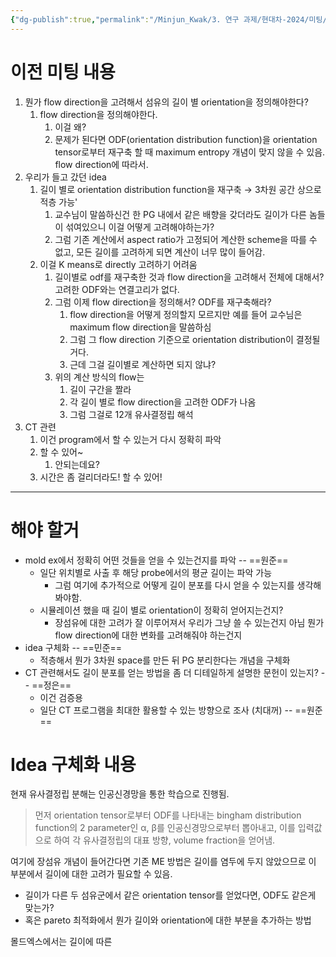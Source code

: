 ```yaml
---
{"dg-publish":true,"permalink":"/Minjun_Kwak/3. 연구 과제/현대차-2024/미팅/241105 미팅/"}
---
```



# 이전 미팅 내용
1. 뭔가 flow direction을 고려해서 섬유의 길이 별 orientation을 정의해야한다?
	1. flow direction을 정의해야한다.
		1. 이걸 왜?
		2. 문제가 된다면 ODF(orientation distribution function)을 orientation tensor로부터 재구축 할 때 maximum entropy 개념이 맞지 않을 수 있음. flow direction에 따라서. 
2. 우리가 들고 갔던 idea
	1. 길이 별로 orientation distribution function을 재구축 → 3차원 공간 상으로 적층 가능'
		1. 교수님이 말씀하신건 한 PG 내에서 같은 배향을 갖더라도 길이가 다른 놈들이 섞여있으니 이걸 어떻게 고려해야하는가?
		2. 그럼 기존 계산에서 aspect ratio가 고정되어 계산한 scheme을 따를 수 없고, 모든 길이를 고려하게 되면 계산이 너무 많이 들어감.
	2. 이걸 K means로 directly 고려하기 어려움
		1. 길이별로 odf를 재구축한 것과 flow direction을 고려해서 전체에 대해서? 고려한 ODF와는 연결고리가 없다. 
		2. 그럼 이제 flow direction을 정의해서? ODF를 재구축해라?
			1. flow direction을 어떻게 정의할지 모르지만 예를 들어 교수님은 maximum flow direction을 말씀하심
			2. 그럼 그 flow direction 기준으로 orientation distribution이 결정될거다.
			3. 근데 그걸 길이별로 계산하면 되지 않냐?
		3. 위의 계산 방식의 flow는
			1. 길이 구간을 짤라
			2. 각 길이 별로 flow direction을 고려한 ODF가 나옴 
			3. 그럼 그걸로 12개 유사결정립 해석
3. CT 관련
	1. 이건 program에서 할 수 있는거 다시 정확히 파악
	2. 할 수 있어~
		1. 안되는데요?
	3. 시간은 좀 걸리더라도! 할 수 있어!
---


# 해야 할거 
- mold ex에서 정확히 어떤 것들을 얻을 수 있는건지를 파악 -- ==원준==
	- 일단 위치별로 사출 후 해당 probe에서의 평균 길이는 파악 가능
		- 그럼 여기에 추가적으로 어떻게 길이 분포를 다시 얻을 수 있는지를 생각해봐야함.
	- 시뮬레이션 했을 때 길이 별로 orientation이 정확히 얻어지는건지?
		- 장섬유에 대한 고려가 잘 이루어져서 우리가 그냥 쓸 수 있는건지 아님 뭔가 flow direction에 대한 변화를 고려해줘야 하는건지
- idea 구체화 -- ==민준==
	- 적층해서 뭔가 3차원 space를 만든 뒤 PG 분리한다는 개념을 구체화
- CT 관련해서도 길이 분포를 얻는 방법을 좀 더 디테일하게 설명한 문헌이 있는지? -- ==정은==
	- 이건 검증용 
	- 일단 CT 프로그램을 최대한 활용할 수 있는 방향으로 조사 (치대꺼) -- ==원준==


# Idea 구체화 내용
현재 유사결정립 분해는 인공신경망을 통한 학습으로 진행됨. 
> 먼저 orientation tensor로부터 ODF를 나타내는 bingham distribution function의 2 parameter인 α, β를 인공신경망으로부터 뽑아내고, 이를 입력값으로 하여 각 유사결정립의 대표 방향, volume fraction을 얻어냄.

여기에 장섬유 개념이 들어간다면 기존 ME 방법은 길이를 염두에 두지 않았으므로 이 부분에서 길이에 대한 고려가 필요할 수 있음. 
- 길이가 다른 두 섬유군에서 같은 orientation tensor를 얻었다면, ODF도 같은게 맞는가?
- 혹은 pareto 최적화에서 뭔가 길이와 orientation에 대한 부분을 추가하는 방법

몰드엑스에서는 길이에 따른 


